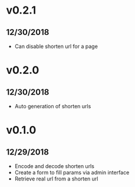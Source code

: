 # v0.2.1
## 12/30/2018

* Can disable shorten url for a page

# v0.2.0
## 12/30/2018

* Auto generation of shorten urls

# v0.1.0
## 12/29/2018

* Encode and decode shorten urls
* Create a form to fill params via admin interface
* Retrieve real url from a shorten url
